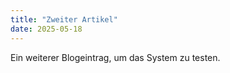 ```yaml
---
title: "Zweiter Artikel"
date: 2025-05-18
---
```


Ein weiterer Blogeintrag, um das System zu testen.
